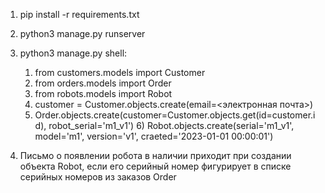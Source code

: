 1) pip install -r requirements.txt
2) python3 manage.py runserver
3) python3 manage.py shell:

	1) from customers.models import Customer
   	2) from orders.models import Order
   	3) from robots.models import Robot
 	4) customer = Customer.objects.create(email=<электронная почта>)
	5) Order.objects.create(customer=Customer.objects.get(id=customer.id), robot_serial='m1_v1')
     	6) Robot.objects.create(serial='m1_v1', model='m1', version='v1', craeted='2023-01-01 00:00:01')
        
7) Письмо о появлении робота в наличии приходит при создании объекта Robot, если его серийный номер фигурирует в списке серийных номеров из заказов Order
